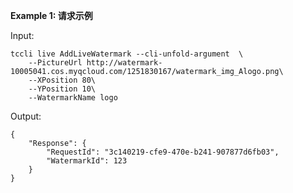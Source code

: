 **Example 1: 请求示例**



Input: 

```
tccli live AddLiveWatermark --cli-unfold-argument  \
    --PictureUrl http://watermark-10005041.cos.myqcloud.com/1251830167/watermark_img_Alogo.png\
    --XPosition 80\
    --YPosition 10\
    --WatermarkName logo
```

Output: 
```
{
    "Response": {
        "RequestId": "3c140219-cfe9-470e-b241-907877d6fb03",
        "WatermarkId": 123
    }
}
```

